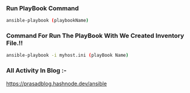 ### Run PlayBook Command

```bash
ansible-playbook (playbookName)
```

### Command For Run The PlayBook With We Created Inventory File.!!
```bash
ansible-playbook -i myhost.ini (playBook Name)
```

### All Activity In Blog :-
https://prasadblog.hashnode.dev/ansible
